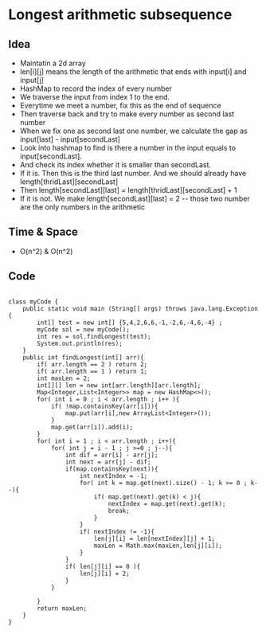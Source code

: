 # Longest arithmetic subsequence 

## Idea 
* Maintatin a 2d array 
* len[i][j] means the length of the arithmetic that ends with input[i] and input[j]
* HashMap to record the index of every number
* We traverse the input from index 1 to the end.
* Everytime we meet a number, fix this as the end of sequence
* Then traverse back and try to make every number as second last number
* When we fix one as second last one number, we calculate the gap as input[last] - input[secondLast]
* Look into hashmap to find is there a number in the input equals to input[secondLast]. 
* And check its index whether it is smaller than secondLast.
* If it is. Then this is the third last number. And we should already have length[thridLast][secondLast]
* Then length[secondLast][last] = length[thridLast][secondLast] + 1
* If it is not. We make length[secondLast][last] = 2 -- those two number are the only numbers in the arithmetic 

## Time & Space 
* O(n^2) & O(n^2)

## Code 

```

class myCode {
    public static void main (String[] args) throws java.lang.Exception {
        int[] test = new int[] {5,4,2,6,6,-1,-2,6,-4,6,-4} ;
        myCode sol = new myCode();
        int res = sol.findLongest(test);
        System.out.println(res);
    }
    public int findLongest(int[] arr){
        if( arr.length == 2 ) return 2;
        if( arr.length == 1 ) return 1; 
        int maxLen = 2;
        int[][] len = new int[arr.length][arr.length];
        Map<Integer,List<Integer>> map = new HashMap<>();
        for( int i = 0 ; i < arr.length ; i++ ){
            if( !map.containsKey(arr[i])){
                map.put(arr[i],new ArrayList<Integer>());
            }
            map.get(arr[i]).add(i);
        }
        for( int i = 1 ; i < arr.length ; i++){
            for( int j = i - 1 ; j >=0 ; j--){
                int dif = arr[i] - arr[j];
                int next = arr[j] - dif;
                if(map.containsKey(next)){
                    int nextIndex = -1;
                    for( int k = map.get(next).size() - 1; k >= 0 ; k--){
                        if( map.get(next).get(k) < j){
                            nextIndex = map.get(next).get(k);
                            break;    
                        }
                    }
                    if( nextIndex != -1){
                        len[j][i] = len[nextIndex][j] + 1;
                        maxLen = Math.max(maxLen,len[j][i]);
                    }    
                }
                if( len[j][i] == 0 ){
                    len[j][i] = 2;
                }    
            }
           
        }
        return maxLen;
    }
}


```